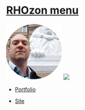 # [RHOzon menu](https://rhozon.github.io/) 



![](me.jpg)       ![](econnerd.png=250x250)


- [Portfolio](https://rhozon.github.io/PortfolioRodrigo.html)

- [Site](https://rhozon.github.io/site/)





